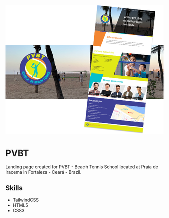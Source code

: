 ![picture alt](print-project.png 'Layout for landing page')

# PVBT

Landing page created for PVBT - Beach Tennis School located at Praia de Iracema in Fortaleza - Ceará - Brazil.

## Skills

- TailwindCSS
- HTML5
- CSS3
